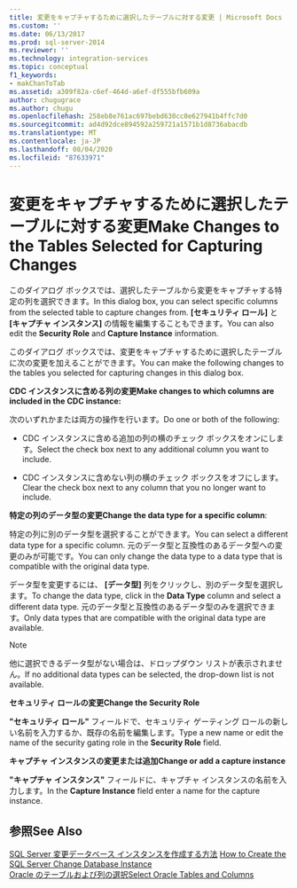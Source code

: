 ```yaml
---
title: 変更をキャプチャするために選択したテーブルに対する変更 | Microsoft Docs
ms.custom: ''
ms.date: 06/13/2017
ms.prod: sql-server-2014
ms.reviewer: ''
ms.technology: integration-services
ms.topic: conceptual
f1_keywords:
- makChanToTab
ms.assetid: a309f82a-c6ef-464d-a6ef-df555bfb609a
author: chugugrace
ms.author: chugu
ms.openlocfilehash: 258eb8e761ac697bebd630cc0e627941b4ffc7d0
ms.sourcegitcommit: ad4d92dce894592a259721a1571b1d8736abacdb
ms.translationtype: MT
ms.contentlocale: ja-JP
ms.lasthandoff: 08/04/2020
ms.locfileid: "87633971"
---
```

# <a name="make-changes-to-the-tables-selected-for-capturing-changes"></a><span data-ttu-id="139a8-102">変更をキャプチャするために選択したテーブルに対する変更</span><span class="sxs-lookup"><span data-stu-id="139a8-102">Make Changes to the Tables Selected for Capturing Changes</span></span>
  <span data-ttu-id="139a8-103">このダイアログ ボックスでは、選択したテーブルから変更をキャプチャする特定の列を選択できます。</span><span class="sxs-lookup"><span data-stu-id="139a8-103">In this dialog box, you can select specific columns from the selected table to capture changes from.</span></span> <span data-ttu-id="139a8-104">**[セキュリティ ロール]** と **[キャプチャ インスタンス]** の情報を編集することもできます。</span><span class="sxs-lookup"><span data-stu-id="139a8-104">You can also edit the **Security Role** and **Capture Instance** information.</span></span>  
  
 <span data-ttu-id="139a8-105">このダイアログ ボックスでは、変更をキャプチャするために選択したテーブルに次の変更を加えることができます。</span><span class="sxs-lookup"><span data-stu-id="139a8-105">You can make the following changes to the tables you selected for capturing changes in this dialog box.</span></span>  
  
 <span data-ttu-id="139a8-106">**CDC インスタンスに含める列の変更**</span><span class="sxs-lookup"><span data-stu-id="139a8-106">**Make changes to which columns are included in the CDC instance:**</span></span>  
  
 <span data-ttu-id="139a8-107">次のいずれかまたは両方の操作を行います。</span><span class="sxs-lookup"><span data-stu-id="139a8-107">Do one or both of the following:</span></span>  
  
-   <span data-ttu-id="139a8-108">CDC インスタンスに含める追加の列の横のチェック ボックスをオンにします。</span><span class="sxs-lookup"><span data-stu-id="139a8-108">Select the check box next to any additional column you want to include.</span></span>  
  
-   <span data-ttu-id="139a8-109">CDC インスタンスに含めない列の横のチェック ボックスをオフにします。</span><span class="sxs-lookup"><span data-stu-id="139a8-109">Clear the check box next to any column that you no longer want to include.</span></span>  
  
 <span data-ttu-id="139a8-110">**特定の列のデータ型の変更**</span><span class="sxs-lookup"><span data-stu-id="139a8-110">**Change the data type for a specific column**:</span></span>  
  
 <span data-ttu-id="139a8-111">特定の列に別のデータ型を選択することができます。</span><span class="sxs-lookup"><span data-stu-id="139a8-111">You can select a different data type for a specific column.</span></span> <span data-ttu-id="139a8-112">元のデータ型と互換性のあるデータ型への変更のみが可能です。</span><span class="sxs-lookup"><span data-stu-id="139a8-112">You can only change the data type to a data type that is compatible with the original data type.</span></span>  
  
 <span data-ttu-id="139a8-113">データ型を変更するには、 **[データ型]** 列をクリックし、別のデータ型を選択します。</span><span class="sxs-lookup"><span data-stu-id="139a8-113">To change the data type, click in the **Data Type** column and select a different data type.</span></span> <span data-ttu-id="139a8-114">元のデータ型と互換性のあるデータ型のみを選択できます。</span><span class="sxs-lookup"><span data-stu-id="139a8-114">Only data types that are compatible with the original data type are available.</span></span>  
  
> [!NOTE]  
>  <span data-ttu-id="139a8-115">他に選択できるデータ型がない場合は、ドロップダウン リストが表示されません。</span><span class="sxs-lookup"><span data-stu-id="139a8-115">If no additional data types can be selected, the drop-down list is not available.</span></span>  
  
 <span data-ttu-id="139a8-116">**セキュリティ ロールの変更**</span><span class="sxs-lookup"><span data-stu-id="139a8-116">**Change the Security Role**</span></span>  
  
 <span data-ttu-id="139a8-117">**"セキュリティ ロール"** フィールドで、セキュリティ ゲーティング ロールの新しい名前を入力するか、既存の名前を編集します。</span><span class="sxs-lookup"><span data-stu-id="139a8-117">Type a new name or edit the name of the security gating role in the **Security Role** field.</span></span>  
  
 <span data-ttu-id="139a8-118">**キャプチャ インスタンスの変更または追加**</span><span class="sxs-lookup"><span data-stu-id="139a8-118">**Change or add a capture instance**</span></span>  
  
 <span data-ttu-id="139a8-119">**"キャプチャ インスタンス"** フィールドに、キャプチャ インスタンスの名前を入力します。</span><span class="sxs-lookup"><span data-stu-id="139a8-119">In the **Capture Instance** field enter a name for the capture instance.</span></span>  
  
## <a name="see-also"></a><span data-ttu-id="139a8-120">参照</span><span class="sxs-lookup"><span data-stu-id="139a8-120">See Also</span></span>  
 <span data-ttu-id="139a8-121">[SQL Server 変更データベース インスタンスを作成する方法](how-to-create-the-sql-server-change-database-instance.md) </span><span class="sxs-lookup"><span data-stu-id="139a8-121">[How to Create the SQL Server Change Database Instance](how-to-create-the-sql-server-change-database-instance.md) </span></span>  
 [<span data-ttu-id="139a8-122">Oracle のテーブルおよび列の選択</span><span class="sxs-lookup"><span data-stu-id="139a8-122">Select Oracle Tables and Columns</span></span>](select-oracle-tables-and-columns.md)  
  
  
